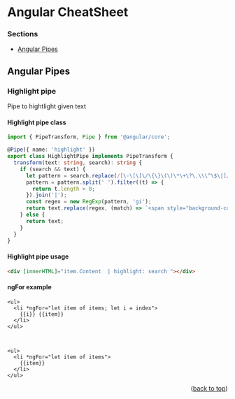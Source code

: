 
# Angular CheatSheet



### Sections


* [Angular Pipes](https://github.com/thewasiullah/cheatsheets/blob/main/angular.md#angular-pipes)




## Angular Pipes


### Highlight pipe

Pipe to hightlight given text

#### Highlight pipe class
```typescript
import { PipeTransform, Pipe } from '@angular/core';

@Pipe({ name: 'highlight' })
export class HighlightPipe implements PipeTransform {
  transform(text: string, search): string {
    if (search && text) {
      let pattern = search.replace(/[\-\[\]\/\{\}\(\)\*\+\?\.\\\^\$\|]/g, '\\$&');
      pattern = pattern.split(' ').filter((t) => {
        return t.length > 0;
      }).join('|');
      const regex = new RegExp(pattern, 'gi');
      return text.replace(regex, (match) => `<span style="background-color: #F2E366;">${match}</span>`);
    } else {
      return text;
    }
  }
}

```

#### Highlight pipe usage
```html
<div [innerHTML]="item.Content  | highlight: search "></div>
```

#### ngFor example
```angular
<ul>
  <li *ngFor="let item of items; let i = index">
    {{i}} {{item}}
  </li>
</ul>



<ul>
  <li *ngFor="let item of items">
    {{item}}
  </li>
</ul>
```
<p align="right">(<a href="#top">back to top</a>)</p>


